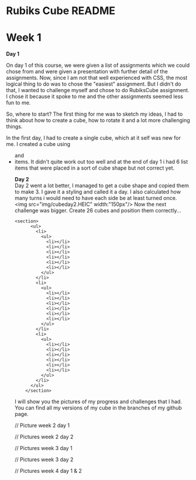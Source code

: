 # Rubiks Cube README

# Week 1

**Day 1**

On day 1 of this course, we were given a list of assignments which we could
chose from and were given a presentation with further detail of the assignments.
Now, since I am not that well experienced with CSS, the most logical thing to do
was to chose the "easiest" assignment. But I didn't do that, I wanted to challenge
myself and chose to do RubiksCube assignment. I chose it because it spoke to me and the other assignments seemed less fun to me.

So, where to start? The first thing for me was to sketch my ideas,
I had to think about how to create a cube, how to rotate it and a lot more challenging things.

In the first day, I had to create a single cube, which at it self was new for me. I created a cube using <ul> and <li> items.
It didn't quite work out too well and at the end of day 1 i had 6 list items that were placed in a sort of cube shape but not correct yet.

**Day 2**  
Day 2 went a lot better, I managed to get a cube shape and copied them to make 3. I gave it a styling and called it a day. I also calculated how many turns i would need to have each side be at least turned once.
<img src="img/cubeday2.HEIC" width:"150px"/>
Now the next challenge was bigger. Create 26 cubes and position them correctly...

```
<section>
      <ul>
        <li>
          <ul>
            <li></li>
            <li></li>
            <li></li>
            <li></li>
            <li></li>
            <li></li>
          </ul>
        </li>
        <li>
          <ul>
            <li></li>
            <li></li>
            <li></li>
            <li></li>
            <li></li>
            <li></li>
          </ul>
        </li>
        <li>
          <ul>
            <li></li>
            <li></li>
            <li></li>
            <li></li>
            <li></li>
            <li></li>
          </ul>
        </li>
      </ul>
    </section>
```

I will show you the pictures of my progress and challenges that I had. You can find all my versions of my cube in the branches of my github page.

// Picture week 2 day 1

// Pictures week 2 day 2

// Pictures week 3 day 1

// Pictures week 3 day 2

// Pictures week 4 day 1 & 2
